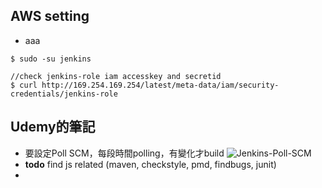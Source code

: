 ## AWS setting
- aaa
```
$ sudo -su jenkins

//check jenkins-role iam accesskey and secretid
$ curl http://169.254.169.254/latest/meta-data/iam/security-credentials/jenkins-role
```

## Udemy的筆記
- 要設定Poll SCM，每段時間polling，有變化才build
![Jenkins-Poll-SCM](https://cloud.githubusercontent.com/assets/6972644/11199518/2c2b5756-8d09-11e5-8049-d4ae67f2c886.png)  
- **todo** find js related (maven, checkstyle, pmd, findbugs, junit)
- 